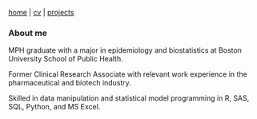 [home](thyangjes.github.io/) | [cv](https://thyangjes.github.io//files/Tzu-Hsuan_Yang_Resume_July2024.pdf) | [projects](https://thyangjes.github.io//projects.html) 

### About me

MPH graduate with a major in epidemiology and biostatistics at Boston University School of Public Health.

Former Clinical Research Associate with relevant work experience in the pharmaceutical and biotech industry.

Skilled in data manipulation and statistical model programming in R, SAS, SQL, Python, and MS Excel.

